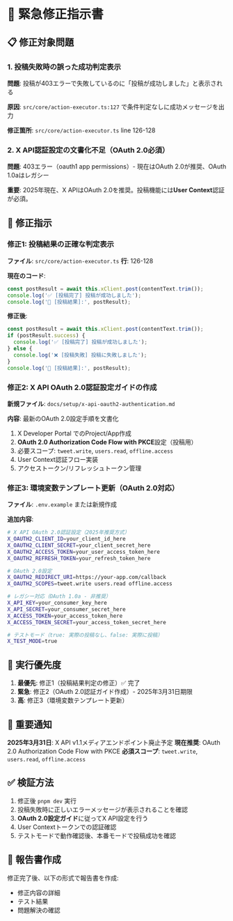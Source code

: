# 🚨 緊急修正指示書

## 📋 修正対象問題

### 1. 投稿失敗時の誤った成功判定表示
**問題**: 投稿が403エラーで失敗しているのに「投稿が成功しました」と表示される

**原因**: `src/core/action-executor.ts:127` で条件判定なしに成功メッセージを出力

**修正箇所**: `src/core/action-executor.ts` line 126-128

### 2. X API認証設定の文書化不足（OAuth 2.0必須）
**問題**: 403エラー（oauth1 app permissions）- 現在はOAuth 2.0が推奨、OAuth 1.0aはレガシー

**重要**: 2025年現在、X APIはOAuth 2.0を推奨。投稿機能には**User Context**認証が必須。

## 🔧 修正指示

### 修正1: 投稿結果の正確な判定表示

**ファイル**: `src/core/action-executor.ts`
**行**: 126-128

**現在のコード**:
```typescript
const postResult = await this.xClient.post(contentText.trim());
console.log('✅ [投稿完了] 投稿が成功しました');
console.log('🔗 [投稿結果]:', postResult);
```

**修正後**:
```typescript
const postResult = await this.xClient.post(contentText.trim());
if (postResult.success) {
  console.log('✅ [投稿完了] 投稿が成功しました');
} else {
  console.log('❌ [投稿失敗] 投稿に失敗しました');
}
console.log('🔗 [投稿結果]:', postResult);
```

### 修正2: X API OAuth 2.0認証設定ガイドの作成

**新規ファイル**: `docs/setup/x-api-oauth2-authentication.md`

**内容**: 最新のOAuth 2.0設定手順を文書化
1. X Developer Portal でのProject/App作成
2. **OAuth 2.0 Authorization Code Flow with PKCE**設定（投稿用）
3. 必要スコープ: `tweet.write`, `users.read`, `offline.access`
4. User Context認証フロー実装
5. アクセストークン/リフレッシュトークン管理

### 修正3: 環境変数テンプレート更新（OAuth 2.0対応）

**ファイル**: `.env.example` または新規作成

**追加内容**:
```bash
# X API OAuth 2.0認証設定（2025年推奨方式）
X_OAUTH2_CLIENT_ID=your_client_id_here
X_OAUTH2_CLIENT_SECRET=your_client_secret_here
X_OAUTH2_ACCESS_TOKEN=your_user_access_token_here
X_OAUTH2_REFRESH_TOKEN=your_refresh_token_here

# OAuth 2.0設定
X_OAUTH2_REDIRECT_URI=https://your-app.com/callback
X_OAUTH2_SCOPES=tweet.write users.read offline.access

# レガシー対応（OAuth 1.0a - 非推奨）
X_API_KEY=your_consumer_key_here
X_API_SECRET=your_consumer_secret_here
X_ACCESS_TOKEN=your_access_token_here
X_ACCESS_TOKEN_SECRET=your_access_token_secret_here

# テストモード（true: 実際の投稿なし、false: 実際に投稿）
X_TEST_MODE=true
```

## 🎯 実行優先度

1. **最優先**: 修正1（投稿結果判定の修正）✅ 完了
2. **緊急**: 修正2（OAuth 2.0認証ガイド作成）- 2025年3月31日期限
3. **高**: 修正3（環境変数テンプレート更新）

## 🚨 重要通知

**2025年3月31日**: X API v1.1メディアエンドポイント廃止予定
**現在推奨**: OAuth 2.0 Authorization Code Flow with PKCE
**必須スコープ**: `tweet.write`, `users.read`, `offline.access`

## ✅ 検証方法

1. 修正後 `pnpm dev` 実行
2. 投稿失敗時に正しいエラーメッセージが表示されることを確認
3. **OAuth 2.0設定ガイド**に従ってX API設定を行う
4. User Contextトークンでの認証確認
5. テストモードで動作確認後、本番モードで投稿成功を確認

## 📝 報告書作成

修正完了後、以下の形式で報告書を作成:
- 修正内容の詳細
- テスト結果
- 問題解決の確認